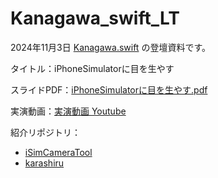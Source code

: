 # Kanagawa_swift_LT
2024年11月3日 [Kanagawa.swift](https://kanagawaswift.connpass.com/event/332163/) の登壇資料です。

タイトル：iPhoneSimulatorに目を生やす

スライドPDF：[iPhoneSimulatorに目を生やす.pdf](https://github.com/akidon0000/Kanagawa_swift_LT/blob/main/iPhoneSimulator%E3%81%AB%E7%9B%AE%E3%82%92%E7%94%9F%E3%82%84%E3%81%99.pdf)

実演動画：[実演動画 Youtube](https://youtube.com/shorts/D7ZTqzWZFJ0?feature=share)

紹介リポジトリ：
- [iSimCameraTool](https://github.com/akidon0000/iSimCameraTool)
- [karashiru](https://github.com/akidon0000/karashiru)
